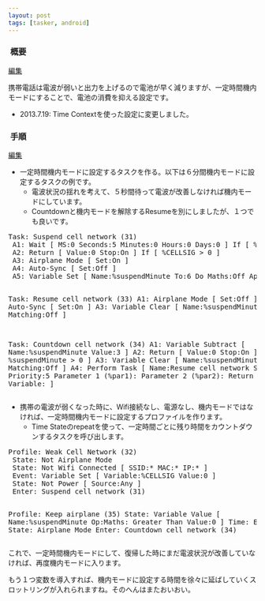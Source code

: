 ```yaml
---
layout: post
tags: [tasker, android]
---
```

<h3><a name="p0"><span class="sanchor">&nbsp;</span>概要</a></h3>
<div class="partedit"><a class="partedit" href="/?action=EDIT&amp;page=Tasker%2F%C5%C5%C7%C8%A4%AC%BC%E5%A4%A4%BB%FE%A4%CB%B0%EC%C4%EA%BB%FE%B4%D6%B5%A1%C6%E2%A5%E2%A1%BC%A5%C9%A4%CB%A4%B9%A4%EB&amp;artno=0" rel="nofollow">編集</a></div>
<p>携帯電話は電波が弱いと出力を上げるので電池が早く減りますが、一定時間機内モードにすることで、電池の消費を抑える設定です。</p>
<ul>
<li>2013.7.19: Time Contextを使った設定に変更しました。</li>
</ul>
<h3><a name="p1"><span class="sanchor">&nbsp;</span>手順</a></h3>
<div class="partedit"><a class="partedit" href="/?action=EDIT&amp;page=Tasker%2F%C5%C5%C7%C8%A4%AC%BC%E5%A4%A4%BB%FE%A4%CB%B0%EC%C4%EA%BB%FE%B4%D6%B5%A1%C6%E2%A5%E2%A1%BC%A5%C9%A4%CB%A4%B9%A4%EB&amp;artno=1" rel="nofollow">編集</a></div>
<ul>
<li>一定時間機内モードに設定するタスクを作る。以下は６分間機内モードに設定するタスクの例です。<ul>
<li>電波状況の揺れを考えて、５秒間待って電波が改善しなければ機内モードにしています。</li>
<li>Countdownと機内モードを解除するResumeを別にしましたが、１つでも良いです。</li>
</ul>
</ul>
<pre>Task: Suspend cell network (31)
 A1: Wait [ MS:0 Seconds:5 Minutes:0 Hours:0 Days:0 ] If [ %CELLSIG = 0 ]
 A2: Return [ Value:0 Stop:On ] If [ %CELLSIG &gt; 0 ]
 A3: Airplane Mode [ Set:On ] 
 A4: Auto-Sync [ Set:Off ] 
 A5: Variable Set [ Name:%suspendMinute To:6 Do Maths:Off Append:Off ] If [ %suspendMinute ! Set ]

Task: Resume cell network (33)
 A1: Airplane Mode [ Set:Off ] 
 A2: Auto-Sync [ Set:On ] 
 A3: Variable Clear [ Name:%suspendMinute Pattern Matching:Off ] 

Task: Countdown cell network (34)
 A1: Variable Subtract [ Name:%suspendMinute Value:3 ] 
 A2: Return [ Value:0 Stop:On ] If [ %suspendMinute &gt; 0 ]
 A3: Variable Clear [ Name:%suspendMinute Pattern Matching:Off ] 
 A4: Perform Task [ Name:Resume cell network Stop:Off Priority:5 Parameter 1 (%par1): Parameter 2 (%par2): Return Value Variable: ] 
</pre>
<ul>
<li>携帯の電波が弱くなった時に、Wifi接続なし、電源なし、機内モードではなければ、一定時間機内モードに設定するプロファイルを作ります。<ul>
<li>Time Stateのrepeatを使って、一定時間ごとに残り時間をカウントダウンするタスクを呼び出します。</li>
</ul>
</ul>
<pre>Profile: Weak Cell Network (32)
 State: Not Airplane Mode
 State: Not Wifi Connected [ SSID:* MAC:* IP:* ]
 Event: Variable Set [ Variable:%CELLSIG Value:0 ]
 State: Not Power [ Source:Any ]
 Enter: Suspend cell network (31)

Profile: Keep airplane (35)
 State: Variable Value [ Name:%suspendMinute Op:Maths: Greater Than Value:0 ]
 Time: Every 3m
 State: Airplane Mode
 Enter: Countdown cell network (34)
</pre>
<p>これで、一定時間機内モードにして、復帰した時にまだ電波状況が改善していなければ、再度機内モードに入ります。</p>
<p>もう１つ変数を導入すれば、機内モードに設定する時間を徐々に延ばしていくスロットリングが入れられますね。そのへんはまたおいおい。</p>
